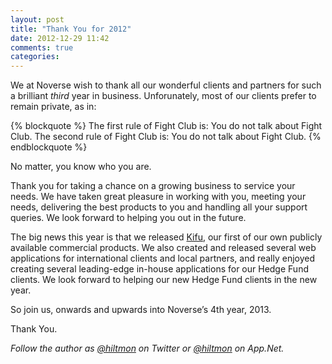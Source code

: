 ```yaml
---
layout: post
title: "Thank You for 2012"
date: 2012-12-29 11:42
comments: true
categories: 
---
```


We at Noverse wish to thank all our wonderful clients and partners for such a brilliant *third* year in business. Unforunately, most of our clients prefer to remain private, as in:

{% blockquote %}
The first rule of Fight Club is: You do not talk about Fight Club.
The second rule of Fight Club is: You do not talk about Fight Club.
{% endblockquote %}

No matter, you know who you are.

Thank you for taking a chance on a growing business to service your needs. We have taken great pleasure in working with you, meeting your needs, delivering the best products to you and handling all your support queries. We look forward to helping you out in the future.

The big news this year is that we released [Kifu](http://www.kifuapp.com), our first of our own publicly available commercial products. We also created and released several web applications for international clients and local partners, and really enjoyed creating several leading-edge in-house applications for our Hedge Fund clients. We look forward to helping our new Hedge Fund clients in the new year.

So join us, onwards and upwards into Noverse’s 4th year, 2013.

Thank You.

*Follow the author as [@hiltmon](http://twitter.com/hiltmon) on Twitter or [@hiltmon](http://alpha.app.net/hiltmon) on App.Net.*

